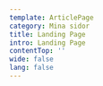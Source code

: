 ```yaml
---
template: ArticlePage
category: Mina sidor
title: Landing Page
intro: Landing Page
contentTop: ''
wide: false
lang: false
---
```

